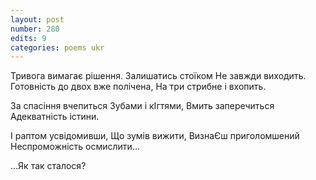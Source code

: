 ```yaml
---
layout: post
number: 280
edits: 9
categories: poems ukr
---
```


Тривога вимагає рішення.
Залишатись стоїком
Не завжди виходить. 
Готовність до двох вже полічена,
На три стрибне і вхопить.

За спасіння вчепиться
Зубами і кІгтями,
Вмить заперечиться
Адекватність істини.

І раптом усвідомивши,
Що зумів вижити,
ВизнаЄш приголомшений
Неспроможність осмислити…


…Як так сталося?
